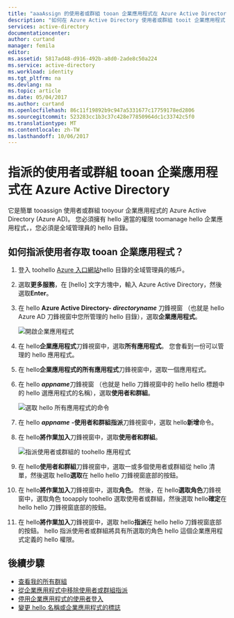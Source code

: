 ```yaml
---
title: "aaaAssign 的使用者或群組 tooan 企業應用程式在 Azure Active Directory |Microsoft 文件"
description: "如何在 Azure Active Directory 使用者或群組 tooit 企業應用程式 tooassign tooselect"
services: active-directory
documentationcenter: 
author: curtand
manager: femila
editor: 
ms.assetid: 5817ad48-d916-492b-a8d0-2ade8c50a224
ms.service: active-directory
ms.workload: identity
ms.tgt_pltfrm: na
ms.devlang: na
ms.topic: article
ms.date: 05/04/2017
ms.author: curtand
ms.openlocfilehash: 86c11f19892b9c947a5331677c17759178ed2806
ms.sourcegitcommit: 523283cc1b3c37c428e77850964dc1c33742c5f0
ms.translationtype: MT
ms.contentlocale: zh-TW
ms.lasthandoff: 10/06/2017
---
```

# <a name="assign-a-user-or-group-tooan-enterprise-app-in-azure-active-directory"></a>指派的使用者或群組 tooan 企業應用程式在 Azure Active Directory
它是簡單 tooassign 使用者或群組 tooyour 企業應用程式的 Azure Active Directory (Azure AD)。 您必須擁有 hello 適當的權限 toomanage hello 企業應用程式，，您必須是全域管理員的 hello 目錄。

## <a name="how-do-i-assign-user-access-tooan-enterprise-app"></a>如何指派使用者存取 tooan 企業應用程式？
1. 登入 toohello [Azure 入口網站](https://portal.azure.com)hello 目錄的全域管理員的帳戶。
2. 選取**更多服務**，在 [hello] 文字方塊中，輸入 Azure Active Directory，然後選取**Enter**。
3. 在 hello **Azure Active Directory- *directoryname*** 刀鋒視窗 （也就是 hello Azure AD 刀鋒視窗中您所管理的 hello 目錄），選取**企業應用程式**。

    ![開啟企業應用程式](./media/active-directory-coreapps-assign-user-azure-portal/open-enterprise-apps.png)
4. 在 hello**企業應用程式**刀鋒視窗中，選取**所有應用程式**。 您會看到一份可以管理的 hello 應用程式。
5. 在 hello**企業應用程式的所有應用程式**刀鋒視窗中，選取一個應用程式。
6. 在 hello ***appname***刀鋒視窗 （也就是 hello 刀鋒視窗中的 hello hello 標題中的 hello 選應用程式的名稱），選取**使用者和群組**。

    ![選取 hello 所有應用程式的命令](./media/active-directory-coreapps-assign-user-azure-portal/select-app-users.png)
7. 在 hello ***appname*** **-使用者和群組指派**刀鋒視窗中，選取 hello**新增**命令。
8. 在 hello**將作業加入**刀鋒視窗中，選取**使用者和群組**。

    ![指派使用者或群組的 toohello 應用程式](./media/active-directory-coreapps-assign-user-azure-portal/assign-users.png)
9. 在 hello**使用者和群組**刀鋒視窗中，選取一或多個使用者或群組從 hello 清單，然後選取 hello**選取**在 hello hello 刀鋒視窗底部的按鈕。
10. 在 hello**將作業加入**刀鋒視窗中，選取**角色**。 然後，在 hello**選取角色**刀鋒視窗中，選取角色 tooapply toohello 選取使用者或群組，然後選取 hello**確定**在 hello hello 刀鋒視窗底部的按鈕。
11. 在 hello**將作業加入**刀鋒視窗中，選取 hello**指派**在 hello hello 刀鋒視窗底部的按鈕。 hello 指派使用者或群組將具有所選取的角色 hello 這個企業應用程式定義的 hello 權限。

## <a name="next-steps"></a>後續步驟
* [查看我的所有群組](active-directory-groups-view-azure-portal.md)
* [從企業應用程式中移除使用者或群組指派](active-directory-coreapps-remove-assignment-azure-portal.md)
* [停用企業應用程式的使用者登入](active-directory-coreapps-disable-app-azure-portal.md)
* [變更 hello 名稱或企業應用程式的標誌](active-directory-coreapps-change-app-logo-user-azure-portal.md)
